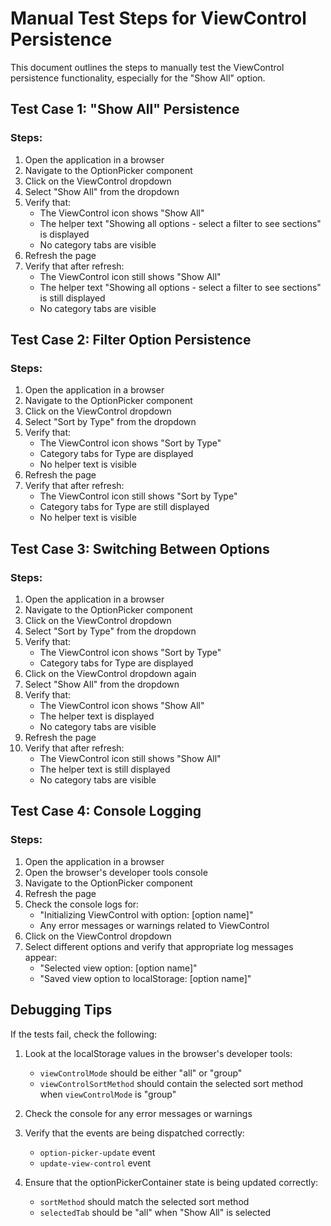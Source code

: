 # Manual Test Steps for ViewControl Persistence

This document outlines the steps to manually test the ViewControl persistence functionality, especially for the "Show All" option.

## Test Case 1: "Show All" Persistence

### Steps:
1. Open the application in a browser
2. Navigate to the OptionPicker component
3. Click on the ViewControl dropdown
4. Select "Show All" from the dropdown
5. Verify that:
   - The ViewControl icon shows "Show All"
   - The helper text "Showing all options - select a filter to see sections" is displayed
   - No category tabs are visible
6. Refresh the page
7. Verify that after refresh:
   - The ViewControl icon still shows "Show All"
   - The helper text "Showing all options - select a filter to see sections" is still displayed
   - No category tabs are visible

## Test Case 2: Filter Option Persistence

### Steps:
1. Open the application in a browser
2. Navigate to the OptionPicker component
3. Click on the ViewControl dropdown
4. Select "Sort by Type" from the dropdown
5. Verify that:
   - The ViewControl icon shows "Sort by Type"
   - Category tabs for Type are displayed
   - No helper text is visible
6. Refresh the page
7. Verify that after refresh:
   - The ViewControl icon still shows "Sort by Type"
   - Category tabs for Type are still displayed
   - No helper text is visible

## Test Case 3: Switching Between Options

### Steps:
1. Open the application in a browser
2. Navigate to the OptionPicker component
3. Click on the ViewControl dropdown
4. Select "Sort by Type" from the dropdown
5. Verify that:
   - The ViewControl icon shows "Sort by Type"
   - Category tabs for Type are displayed
6. Click on the ViewControl dropdown again
7. Select "Show All" from the dropdown
8. Verify that:
   - The ViewControl icon shows "Show All"
   - The helper text is displayed
   - No category tabs are visible
9. Refresh the page
10. Verify that after refresh:
    - The ViewControl icon still shows "Show All"
    - The helper text is still displayed
    - No category tabs are visible

## Test Case 4: Console Logging

### Steps:
1. Open the application in a browser
2. Open the browser's developer tools console
3. Navigate to the OptionPicker component
4. Refresh the page
5. Check the console logs for:
   - "Initializing ViewControl with option: [option name]"
   - Any error messages or warnings related to ViewControl
6. Click on the ViewControl dropdown
7. Select different options and verify that appropriate log messages appear:
   - "Selected view option: [option name]"
   - "Saved view option to localStorage: [option name]"

## Debugging Tips

If the tests fail, check the following:

1. Look at the localStorage values in the browser's developer tools:
   - `viewControlMode` should be either "all" or "group"
   - `viewControlSortMethod` should contain the selected sort method when `viewControlMode` is "group"

2. Check the console for any error messages or warnings

3. Verify that the events are being dispatched correctly:
   - `option-picker-update` event
   - `update-view-control` event

4. Ensure that the optionPickerContainer state is being updated correctly:
   - `sortMethod` should match the selected sort method
   - `selectedTab` should be "all" when "Show All" is selected
